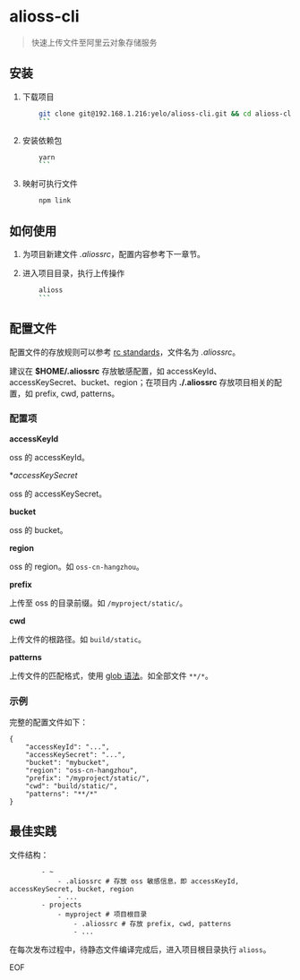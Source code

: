 # alioss-cli
> 快速上传文件至阿里云对象存储服务

## 安装
1. 下载项目

	```sh
		git clone git@192.168.1.216:yelo/alioss-cli.git && cd alioss-cli
		```

2. 安装依赖包

	```sh
		yarn
		```

3. 映射可执行文件

	```sh
		npm link
	```

## 如何使用
1. 为项目新建文件 *.aliossrc*，配置内容参考下一章节。
2. 进入项目目录，执行上传操作

	```sh
		alioss
		```

## 配置文件
配置文件的存放规则可以参考 [rc standards](https://github.com/dominictarr/rc#standards)，文件名为 *.aliossrc*。

建议在 **$HOME/.aliossrc** 存放敏感配置，如 accessKeyId、accessKeySecret、bucket、region；在项目内 **./.aliossrc** 存放项目相关的配置，如 prefix, cwd, patterns。


### 配置项
**accessKeyId**

oss 的 accessKeyId。


**accessKeySecret*

oss 的 accessKeySecret。


**bucket**

oss 的 bucket。


**region**

oss 的 region。如 ``oss-cn-hangzhou``。


**prefix**

上传至 oss 的目录前缀。如 ``/myproject/static/``。


**cwd**

上传文件的根路径。如 ``build/static``。


**patterns**

上传文件的匹配格式，使用 [glob 语法](https://github.com/isaacs/node-glob#glob-primer)。如全部文件 ``**/*``。


### 示例
完整的配置文件如下：
```
{
	"accessKeyId": "...",
	"accessKeySecret": "...",
	"bucket": "mybucket",
	"region": "oss-cn-hangzhou",
	"prefix": "/myproject/static/",
	"cwd": "build/static/",
	"patterns": "**/*"
}
```


## 最佳实践
文件结构：

```tree
		- ~
			- .aliossrc # 存放 oss 敏感信息，即 accessKeyId, accessKeySecret, bucket, region
			- ...
		- projects
			- myproject # 项目根目录
				- .aliossrc # 存放 prefix, cwd, patterns
				- ...
```

在每次发布过程中，待静态文件编译完成后，进入项目根目录执行 ``alioss``。

EOF
